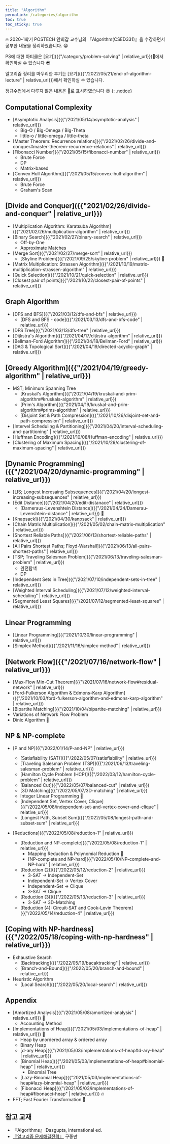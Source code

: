 ```yaml
---
title: "Algorithm"
permalink: /categories/algorithm
toc: true
toc_sticky: true
---
```


🔥 2020-1학기 POSTECH 안희갑 교수님의 『Algorithm(CSED331)』을 수강하면서 공부한 내용을 정리하였습니다. 😁

PS에 대한 아티클은 [요기]({{"/category/problem-solving" | relative_url}})👀에서 확인하실 수 있습니다 😎

알고리즘 정리를 마무리한 후기는 [요기]({{"/2022/05/21/end-of-algorithm-lecture" | relative_url}})에서 확인하실 수 있습니다.

정규수업에서 다루지 않은 내용은 🎈로 표시하였습니다 😉
{: .notice}

## Computational Complexity

- [Asymptotic Analysis]({{"/2021/05/14/asymptotic-analysis" | relative_url}})
  - Big-O / Big-Omega / Big-Theta
  - little-o / little-omega / little-theta
- [Master Theorem: Recurrence relations]({{"/2021/02/26/divide-and-conquer#master-theorem-recurrence-relations" | relative_url}})
- [Fibonacci Number]({{"/2021/05/15/fibonacci-number" | relative_url}})
  - Brute Force
  - DP
  - Matrix-based
- [Convex Hull Algorithm]({{"/2021/05/15/convex-hull-algorithm" | relative_url}})
  - Brute Force
  - Graham's Scan

## [Divide and Conquer]({{"2021/02/26/divide-and-conquer" | relative_url}})

- [Multiplication Algorithm: Karatsuba Algorithm]({{"2021/02/26/multiplication-algorithm" | relative_url}})
- [Binary Search]({{"2021/02/27/binary-search" | relative_url}})
  - Off-by-One
  - Approximate Matches
- [Merge Sort]({{"/2021/02/27/merge-sort" | relative_url}})
  - [Skyline Problem]({{"/2021/09/25/skyline-problem" | relative_url}}) 🎈
- [Matrix Multiplication: Strassen Algorithm]({{"/2021/10/19/matrix-multiplication-strassen-algorithm" | relative_url}})
- [Quick Selection]({{"/2021/10/21/quick-selection" | relative_url}})
- [Closest pair of points]({{"/2021/10/22/closest-pair-of-points" | relative_url}})

## Graph Algorithm

- [DFS and BFS]({{"/2021/03/12/dfs-and-bfs" | relative_url}})
  - [DFS and BFS - code]({{"/2021/03/13/dfs-and-bfs-code" | relative_url}})
- [DFS Tree]({{"/2021/03/13/dfs-tree" | relative_url}})
- [Dijkstra's Algorithm]({{"/2021/04/17/dijkstra-algorithm" | relative_url}})
- [Bellman-Ford Algorithm]({{"/2021/04/18/Bellman-Ford" | relative_url}})
- [DAG & Topological Sort]({{"/2021/04/19/directed-acyclic-graph" | relative_url}})

## [Greedy Algorithm]({{"/2021/04/19/greedy-algorithm" | relative_url}})

- MST; Minimum Spanning Tree
  - [Kruskal's Algorithm]({{"/2021/04/19/kruskal-and-prim-algorithm#kruskals-algorithm" | relative_url}})
  - [Prim's Algorithm]({{"2021/04/19/kruskal-and-prim-algorithm#prims-algorithm" | relative_url}})
  - [Disjoint Set & Path Compression]({{"/2021/10/26/disjoint-set-and-path-compression" | relative_url}})
- [Intervel Scheduling & Partitioning]({{"/2021/04/20/interval-scheduling-and-partitioning" | relative_url}})
- [Huffman Encoding]({{"/2021/10/08/Huffman-encoding" | relative_url}})
- [Clustering of Maximum Spacing]({{"/2021/10/29/clustering-of-maximum-spacing" | relative_url}})

## [Dynamic Programming]({{"/2021/04/20/dynamic-programming" | relative_url}})

- [LIS; Longest Incresaing Subsequences]({{"/2021/04/20/longest-increasing-subsequences" | relative_url}})
- [Edit Distance]({{"/2021/04/20/edit-distanace" | relative_url}})
  - [Dameraus-Levenshtein Distance]({{"/2021/04/24/Damerau-Levenshtein-distance" | relative_url}}) 🎈
- [Knapsack]({{"/2021/04/30/kanpsack" | relative_url}})
- [Chain Matrix Multiplication]({{"/2021/05/02/chain-matrix-multiplication" | relative_url}})
- [Shortest Reliable Paths]({{"/2021/06/13/shortest-reliable-paths" | relative_url}})
- [All Pairs Shortest Paths; Floyd-Warshall]({{"/2021/06/13/all-pairs-shortest-paths" | relative_url}})
- [TSP; Traveling Salesman Problem]({{"/2021/06/13/traveling-salesman-problem" | relative_url}})
  - 완전탐색
  - DP
- [Independent Sets in Tree]({{"/2021/07/10/independent-sets-in-tree" | relative_url}})
- [Weighted Interval Scheduling]({{"/2021/07/12/weighted-interval-scheduling" | relative_url}})
- [Segmented Least Squares]({{"/2021/07/12/segmented-least-squares" | relative_url}})

## Linear Programming

- [Linear Programming]({{"2021/10/30/linear-programming" | relative_url}})
- [Simplex Method]({{"/2021/11/16/simplex-method" | relative_url}})

## [Network Flow]({{"/2021/07/16/network-flow" | relative_url}})

- [Max-Flow Min-Cut Theorem]({{"/2021/07/16/network-flow#residual-network" | relative_url}})
- [Ford-Fulkerson Algorithm & Edmons-Karp Algorithm]({{"/2021/10/03/ford-fulkerson-algorithm-and-edmons-karp-algorithm" | relative_url}})
- [Bipartite Matching]({{"/2021/10/04/bipartite-matching" | relative_url}})
- Variations of Network Flow Problem
- Dinic Algorithm 🎈

## NP & NP-complete

- [P and NP]({{"/2022/01/14/P-and-NP" | relative_url}})
  - [Satisfiability (SAT)]({{"/2022/05/07/satisfiability" | relative_url}})
  - [Traveling Salesman Problem (TSP)]({{"/2021/06/13/traveling-salesman-problem" | relative_url}})
  - [Hamilton Cycle Problem (HCP)]({{"/2022/03/12/hamilton-cycle-problem" | relative_url}})
  - [Balanced Cut]({{"/2022/05/07/balanced-cut" | relative_url}})
  - [3D Matching]({{"/2022/05/07/3D-matching" | relative_url}})
  - Integer Linear Programming 🎈
  - [Independent Set, Vertex Cover, Clique]({{"/2022/05/08/independent-set-and-vertex-cover-and-clique" | relative_url}})
  - [Longest Path, Subset Sum]({{"/2022/05/08/longest-path-and-subset-sum" | relative_url}})

- [Reductions]({{"/2022/05/08/reduction-1" | relative_url}})
  - [Reduction and NP-complete]({{"/2022/05/08/reduction-1" | relative_url}})
    - Mapping Reduction & Polynomial Reduction 🎈
    - [NP-complete and NP-hard]({{"/2022/05/10/NP-complete-and-NP-hard" | relative_url}})
  - [Reduction (2)]({{"/2022/05/12/reduction-2" | relative_url}})
    - 3-SAT → Independent-Set
    - Independent-Set → Vertex Cover
    - Independent-Set → Clique
    - 3-SAT → Clique
  - [Reduction (3)]({{"/2022/05/13/reduction-3" | relative_url}})
    - 3-SAT → 3D-Matching
  - [Reduction (4): Circuit-SAT and Cook-Levin Theorem]({{"/2022/05/14/reduction-4" | relative_url}})

## [Coping with NP-hardness]({{"/2022/05/18/coping-with-np-hardness" | relative_url}})

- Exhaustive Search
  - [Backtracking]({{"/2022/05/19/bacaktracking" | relative_url}})
  - [Branch-and-Bound]({{"/2022/05/20/branch-and-bound" | relative_url}})
- Heuristic Algorithm
  - [Local Search]({{"/2022/05/20/local-search" | relative_url}})

## Appendix

- [Amortized Analysis]({{"/2021/05/08/amortized-analysis" | relative_url}}) 🎈
  - Accounting Method
- [Implementations of Heap]({{"/2021/05/03/implementations-of-heap" | relative_url}}) 🎈
  - Heap by unordered array & ordered array
  - Binary Heap
  - [d-ary Heap]({{"/2021/05/03/implementations-of-heap#d-ary-heap" | relative_url}})
  - [Binomial Heap]({{"/2021/05/03/implementations-of-heap#binomial-heap" | relative_url}})
    - Binomial Tree
  - [Lazy-Binomial Heap]({{"2021/05/03/implementations-of-heap#lazy-binomial-heap" | relative_url}})
  - [Fibonacci Heap]({{"/2021/05/03/implementations-of-heap#fibonacci-heap" | relative_url}}) 🔥
- FFT; Fast Fourier Transformation 🎈

## 참고 교재
- 『Algorithms』 Dasgupta, international ed.
- [『알고리즘 문제해결전략』](https://book.algospot.com/) 구종만
